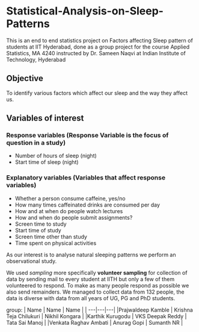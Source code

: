 # Statistical-Analysis-on-Sleep-Patterns

This is an end to end statistics project on Factors affecting Sleep pattern of students at IIT Hyderabad, done as a group project for the course Applied Statistics, MA 4240 instructed by Dr. Sameen Naqvi at Indian Institute of Technology, Hyderabad

## Objective

To identify various factors which affect our sleep and the way they affect us.

## Variables of interest

### Response variables (Response Variable is the focus of question in a study)

* Number of hours of sleep (night)
* Start time of sleep (night)
  
### Explanatory variables (Variables that affect response variables)

* Whether a person consume caffeine, yes/no
* How many times caffeinated drinks are consumed per day
* How and at when do people watch lectures
* How and when do people submit assignments?
* Screen time to study
* Start time of study
* Screen time other than study
* Time spent on physical activities
  
As our interest is to analyse natural sleeping patterns we perform an observational study.

We used *sampling* more specifically **volunteer sampling** for collection of data by sending mail to every student at IITH but only a few of them volunteered to respond. To make as many people respond as possible we also send remainders. We managed to collect data from 132 people, the data is diverse with data from all years of UG, PG and PhD students.

group:
|           Name       |             Name       |      Name      |
| ---|---|---|
|Prajwaldeep Kamble    | Krishna Teja Chilukuri | Nikhil Kongara |
|Karthik Kurugodu      | VKS Deepak Reddy       | Tata Sai Manoj |
|Venkata Raghav Ambati | Anurag Gopi            | Sumanth NR     |
